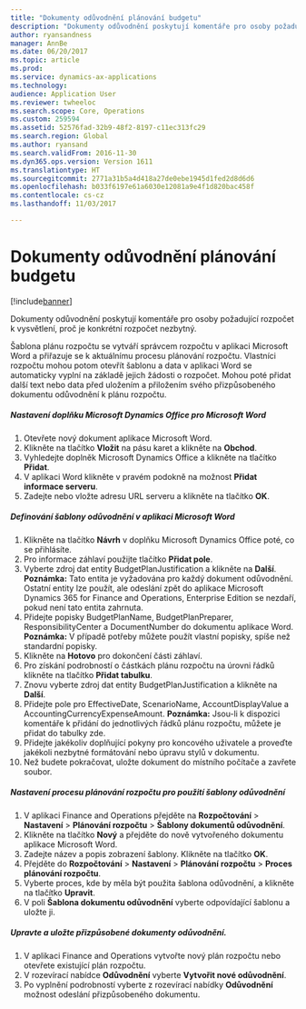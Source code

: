 ```yaml
---
title: "Dokumenty odůvodnění plánování budgetu"
description: "Dokumenty odůvodnění poskytují komentáře pro osoby požadující rozpočet k vysvětlení, proč je konkrétní rozpočet nezbytný."
author: ryansandness
manager: AnnBe
ms.date: 06/20/2017
ms.topic: article
ms.prod: 
ms.service: dynamics-ax-applications
ms.technology: 
audience: Application User
ms.reviewer: twheeloc
ms.search.scope: Core, Operations
ms.custom: 259594
ms.assetid: 52576fad-32b9-48f2-8197-c11ec313fc29
ms.search.region: Global
ms.author: ryansand
ms.search.validFrom: 2016-11-30
ms.dyn365.ops.version: Version 1611
ms.translationtype: HT
ms.sourcegitcommit: 2771a31b5a4d418a27de0ebe1945d1fed2d8d6d6
ms.openlocfilehash: b033f6197e61a6030e12081a9e4f1d820bac458f
ms.contentlocale: cs-cz
ms.lasthandoff: 11/03/2017

---
```


# <a name="budget-planning-justification-documents"></a>Dokumenty odůvodnění plánování budgetu

[!include[banner](../includes/banner.md)]


Dokumenty odůvodnění poskytují komentáře pro osoby požadující rozpočet k vysvětlení, proč je konkrétní rozpočet nezbytný. 

Šablona plánu rozpočtu se vytváří správcem rozpočtu v aplikaci Microsoft Word a přiřazuje se k aktuálnímu procesu plánování rozpočtu. Vlastníci rozpočtu mohou potom otevřít šablonu a data v aplikaci Word se automaticky vyplní na základě jejich žádosti o rozpočet. Mohou poté přidat další text nebo data před uložením a přiložením svého přizpůsobeného dokumentu odůvodnění k plánu rozpočtu.

##### <a name="set-up-microsoft-dynamics-office-add-in-for-microsoft-word"></a>Nastavení doplňku Microsoft Dynamics Office pro Microsoft Word

1.  Otevřete nový dokument aplikace Microsoft Word.
2.  Klikněte na tlačítko **Vložit** na pásu karet a klikněte na **Obchod**.
3.  Vyhledejte doplněk Microsoft Dynamics Office a klikněte na tlačítko **Přidat**.
4.  V aplikaci Word klikněte v pravém podokně na možnost **Přidat informace serveru**.
5.  Zadejte nebo vložte adresu URL serveru a klikněte na tlačítko **OK**.

##### <a name="define-the-justification-template-in-microsoft-word"></a>Definování šablony odůvodnění v aplikaci Microsoft Word

1.  Klikněte na tlačítko **Návrh** v doplňku Microsoft Dynamics Office poté, co se přihlásíte.
2.  Pro informace záhlaví použijte tlačítko **Přidat pole**.
3.  Vyberte zdroj dat entity BudgetPlanJustification a klikněte na **Další**. **Poznámka:** Tato entita je vyžadována pro každý dokument odůvodnění. Ostatní entity lze použít, ale odeslání zpět do aplikace Microsoft Dynamics 365 for Finance and Operations, Enterprise Edition se nezdaří, pokud není tato entita zahrnuta.
4.  Přidejte popisky BudgetPlanName, BudgetPlanPreparer, ResponsibilityCenter a DocumentNumber do dokumentu aplikace Word. **Poznámka:** V případě potřeby můžete použít vlastní popisky, spíše než standardní popisky.
5.  Klikněte na **Hotovo** pro dokončení části záhlaví.
6.  Pro získání podrobností o částkách plánu rozpočtu na úrovni řádků klikněte na tlačítko **Přidat tabulku**.
7.  Znovu vyberte zdroj dat entity BudgetPlanJustification a klikněte na **Další**.
8.  Přidejte pole pro EffectiveDate, ScenarioName, AccountDisplayValue a AccountingCurrencyExpenseAmount. **Poznámka:** Jsou-li k dispozici komentáře k přidání do jednotlivých řádků plánu rozpočtu, můžete je přidat do tabulky zde.
9.  Přidejte jakékoliv doplňující pokyny pro koncového uživatele a proveďte jakékoli nezbytné formátování nebo úpravu stylů v dokumentu.
10. Než budete pokračovat, uložte dokument do místního počítače a zavřete soubor.

##### <a name="set-up-the-budget-planning-process-to-use-the-justification-template"></a>Nastavení procesu plánování rozpočtu pro použití šablony odůvodnění

1.  V aplikaci Finance and Operations přejděte na **Rozpočtování** &gt; **Nastavení** &gt; **Plánování rozpočtu** &gt; **Šablony dokumentů odůvodnění**.
2.  Klikněte na tlačítko **Nový** a přejděte do nově vytvořeného dokumentu aplikace Microsoft Word.
3.  Zadejte název a popis zobrazení šablony. Klikněte na tlačítko **OK**.
4.  Přejděte do **Rozpočtování** &gt; **Nastavení** &gt; **Plánování** **rozpočtu** &gt; **Proces plánování rozpočtu**.
5.  Vyberte proces, kde by měla být použita šablona odůvodnění, a klikněte na tlačítko **Upravit**.
6.  V poli **Šablona dokumentu odůvodnění** vyberte odpovídající šablonu a uložte ji.

##### <a name="edit-and-save-personalized-justification-documents"></a>Upravte a uložte přizpůsobené dokumenty odůvodnění.

1.  V aplikaci Finance and Operations vytvořte nový plán rozpočtu nebo otevřete existující plán rozpočtu.
2.  V rozevírací nabídce **Odůvodnění** vyberte **Vytvořit nové odůvodnění**.
3.  Po vyplnění podrobností vyberte z rozevírací nabídky **Odůvodnění** možnost odeslání přizpůsobeného dokumentu.





